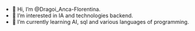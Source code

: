 - 👋 Hi, I’m @Dragoi_Anca-Florentina.
- 👀 I’m interested in IA and technologies backend.
- 🌱 I’m currently learning AI, sql and various languages of programming.

<!---
DragoiAnca0404/DragoiAnca0404 is a ✨ special ✨ repository because its `README.md` (this file) appears on your GitHub profile.
You can click the Preview link to take a look at your changes.
--->
